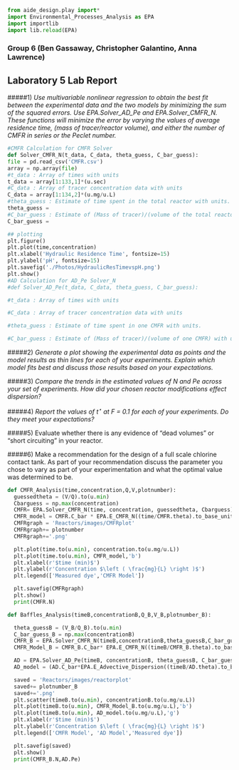 ```python
from aide_design.play import*
import Environmental_Processes_Analysis as EPA
import importlib
import lib.reload(EPA)
```


### Group 6 (Ben Gassaway, Christopher Galantino, Anna Lawrence)
## Laboratory 5 Lab Report


#####1) *Use multivariable nonlinear regression to obtain the best fit between the experimental data and the two models by minimizing the sum of the squared errors. Use EPA.Solver_AD_Pe and EPA.Solver_CMFR_N. These functions will minimize the error by varying the values of average residence time, (mass of tracer/reactor volume), and either the number of CMFR in series or the Peclet number.*

```python
#CMFR Calculation for CMFR Solver
def Solver_CMFR_N(t_data, C_data, theta_guess, C_bar_guess):
file = pd.read_csv('CMFR.csv')
array = np.array(file)
#t_data : Array of times with units
t_data = array[1:133,1]*(u.sec)
#C_data : Array of tracer concentration data with units
C_data = array[1:134,2]*(u.mg/u.L)
#theta_guess : Estimate of time spent in the total reactor with units.
theta_guess =
#C_bar_guess : Estimate of (Mass of tracer)/(volume of the total reactor)
C_bar_guess =

## plotting
plt.figure()
plt.plot(time,concentration)
plt.xlabel('Hydraulic Residence Time', fontsize=15)
plt.ylabel('pH', fontsize=15)
plt.savefig('./Photos/HydraulicResTimevspH.png')
plt.show()
#AD Calculation for AD_Pe Solver_N
#def Solver_AD_Pe(t_data, C_data, theta_guess, C_bar_guess):

#t_data : Array of times with units

#C_data : Array of tracer concentration data with units

#theta_guess : Estimate of time spent in one CMFR with units.

#C_bar_guess : Estimate of (Mass of tracer)/(volume of one CMFR) with units.
```
#####2) *Generate a plot showing the experimental data as points and the model results as thin lines for each of your experiments. Explain which model fits best and discuss those results based on your expectations.*


#####3) *Compare the trends in the estimated values of N and Pe across your set of experiments. How did your chosen reactor modifications effect dispersion?*

#####4) *Report the values of $t^\star$ at F = 0.1 for each of your experiments. Do they meet your expectations?*

#####5) Evaluate whether there is any evidence of “dead volumes” or “short circuiting” in your reactor.

#####6) Make a recommendation for the design of a full scale chlorine contact tank. As part of your recommendation discuss the parameter you chose to vary as part of your experimentation and what the optimal value was determined to be.  

``` python
def CMFR_Analysis(time,concentration,Q,V,plotnumber):
  guessedtheta = (V/Q).to(u.min)
  Cbarguess = np.max(concentration)
  CMFR= EPA.Solver_CMFR_N(time, concentration, guessedtheta, Cbarguess)
  CMFR_model = CMFR.C_bar * EPA.E_CMFR_N((time/CMFR.theta).to_base_units(),CMFR.N)
  CMFRgraph = 'Reactors/images/CMFRplot'
  CMFRgraph+= plotnumber
  CMFRgraph+='.png'

  plt.plot(time.to(u.min), concentration.to(u.mg/u.L))
  plt.plot(time.to(u.min), CMFR_model,'b')
  plt.xlabel(r'$time (min)$')
  plt.ylabel(r'Concentration $\left ( \frac{mg}{L} \right )$')
  plt.legend(['Measured dye','CMFR Model'])

  plt.savefig(CMFRgraph)
  plt.show()
  print(CMFR.N)

def Baffles_Analysis(timeB,concentrationB,Q_B,V_B,plotnumber_B):

  theta_guessB = (V_B/Q_B).to(u.min)
  C_bar_guess_B = np.max(concentrationB)
  CMFR_B = EPA.Solver_CMFR_N(timeB,concentrationB,theta_guessB,C_bar_guess_B)
  CMFR_Model_B = CMFR_B.C_bar* EPA.E_CMFR_N((timeB/CMFR_B.theta).to_base_units(),CMFR_B.N)

  AD = EPA.Solver_AD_Pe(timeB, concentrationB, theta_guessB, C_bar_guess_B)
  AD_model = (AD.C_bar*EPA.E_Advective_Dispersion((timeB/AD.theta).to_base_units(), AD.Pe))

  saved = 'Reactors/images/reactorplot'
  saved+= plotnumber_B
  saved+='.png'
  plt.scatter(timeB.to(u.min), concentrationB.to(u.mg/u.L))
  plt.plot(timeB.to(u.min), CMFR_Model_B.to(u.mg/u.L),'b')
  plt.plot(timeB.to(u.min), AD_model.to(u.mg/u.L),'g')
  plt.xlabel(r'$time (min)$')
  plt.ylabel(r'Concentration $\left ( \frac{mg}{L} \right )$')
  plt.legend(['CMFR Model', 'AD Model','Measured dye'])

  plt.savefig(saved)
  plt.show()
  print(CMFR_B.N,AD.Pe)
  ```
